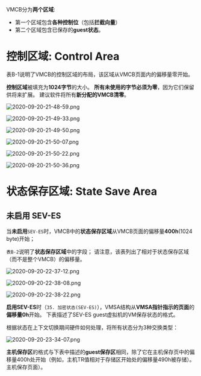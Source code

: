 
VMCB分为**两个区域**:
* 第一个区域包含**各种控制位**（包括**拦截向量**）
* 第二个区域包含已保存的**guest状态**。

# 控制区域: Control Area

表B-1说明了VMCB的控制区域的布局，该区域从VMCB页面内的偏移量零开始。 

**控制区域**被填充为**1024字节**的大小。 **所有未使用的字节必须为零**，因为它们保留供将来扩展。 建议软件将所有**新分配的VMCB清零**。

![2020-09-20-21-48-59.png](./images/2020-09-20-21-48-59.png)

![2020-09-20-21-49-33.png](./images/2020-09-20-21-49-33.png)

![2020-09-20-21-49-50.png](./images/2020-09-20-21-49-50.png)

![2020-09-20-21-50-07.png](./images/2020-09-20-21-50-07.png)

![2020-09-20-21-50-22.png](./images/2020-09-20-21-50-22.png)

![2020-09-20-21-50-36.png](./images/2020-09-20-21-50-36.png)

# 状态保存区域: State Save Area

## 未启用 SEV-ES

当**未启用**`SEV-ES`时，VMCB中的**状态保存区域**从VMCB页面的偏移量**400h**(1024 byte)开始； 

`表B-2`说明了**状态保存区域**中的字段； 请注意，该表列出了相对于状态保存区域（而不是整个VMCB）的偏移量。

![2020-09-20-22-37-12.png](./images/2020-09-20-22-37-12.png)

![2020-09-20-22-38-08.png](./images/2020-09-20-22-38-08.png)

![2020-09-20-22-38-22.png](./images/2020-09-20-22-38-22.png)

**启用SEV-ES**时（`35. 加密状态(SEV-ES)`），VMSA结构从**VMSA指针指示的页面**的**偏移量0h**开始。 下表描述了SEV-ES guest虚拟机的VM保存状态的格式。

根据状态在上下文切换期间硬件如何处理，将所有状态分为3种交换类型：

![2020-09-20-23-34-07.png](./images/2020-09-20-23-34-07.png)

**主机保存区**的格式与下表中描述的**guest保存区**相同，除了它在主机保存页中的偏移量400h处开始（例如，主机TR值相对于存储区开始处的偏移量490h被存储）。 主机保存页面）。